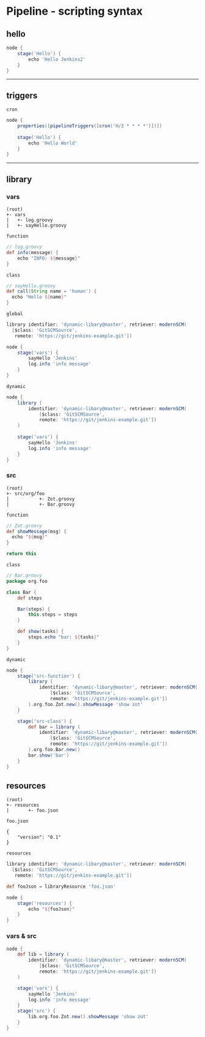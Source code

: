 # Pipeline - scripting syntax

## hello

```groovy
node {
    stage('Hello') {
        echo 'Hello Jenkins2'
    }
}
```

---

## triggers

`cron`

```groovy
node {
    properties([pipelineTriggers([cron('H/2 * * * *')])])
    
    stage('Hello') {
        echo 'Hello World'
    }
}
```


---

## library

### vars

```
(root)
+- vars
|   +- log.groovy
|   +- sayHello.groovy
```

`function`

```groovy
// log.groovy
def info(message) {
    echo "INFO: ${message}"
}
```

`class`

```groovy
// sayHello.groovy
def call(String name = 'human') {
  echo "Hello ${name}"
}
```

`global`

```groovy
library identifier: 'dynamic-libary@master', retriever: modernSCM(
  [$class: 'GitSCMSource',
   remote: 'https://git/jenkins-example.git'])

node {
    stage('vars') {
        sayHello 'Jenkins'
        log.info 'info message'
    }
}
```

`dynamic`

```groovy
node {
    library (
		identifier: 'dynamic-libary@master', retriever: modernSCM(
            [$class: 'GitSCMSource',
            remote: 'https://git/jenkins-example.git'])
	)
	
    stage('vars') {
        sayHello 'Jenkins'
        log.info 'info message'
    }
}
```


### src

```
(root)
+- src/org/foo
|           +- Zot.groovy
|           +- Bar.groovy
```

`function`

```groovy
// Zot.groovy
def showMessage(msg) {
  echo "${msg}"
}

return this
```

`class`

```groovy
// Bar.groovy
package org.foo

class Bar {
    def steps

    Bar(steps) {
        this.steps = steps
    }

    def show(tasks) {
        steps.echo "bar: ${tasks}"
    }
}
```

`dynamic`

```groovy
node {
    stage('src-function') {
        library (
            identifier: 'dynamic-libary@master', retriever: modernSCM(
                [$class: 'GitSCMSource',
                remote: 'https://git/jenkins-example.git'])
        ).org.foo.Zot.new().showMessage 'show zot'
    }

    stage('src-class') {
        def bar = library (
            identifier: 'dynamic-libary@master', retriever: modernSCM(
                [$class: 'GitSCMSource',
                remote: 'https://git/jenkins-example.git'])
        ).org.foo.Bar.new()
        bar.show('bar')
    }
}
```


## resources

```
(root)
+- resources
|       +- foo.json
```

`foo.json`

```
{
    "version": "0.1"
}
```

`resources`

```groovy
library identifier: 'dynamic-libary@master', retriever: modernSCM(
  [$class: 'GitSCMSource',
   remote: 'https://git/jenkins-example.git'])

def fooJson = libraryResource 'foo.json'

node {
    stage('resources') {
        echo "${fooJson}"
    }
}
```


### vars & src

```groovy
node {
    def lib = library (
	    identifier: 'dynamic-libary@master', retriever: modernSCM(
            [$class: 'GitSCMSource',
            remote: 'https://git/jenkins-example.git'])
	)

    stage('vars') {
        sayHello 'Jenkins'
        log.info 'info message'
    }
    stage('src') {
        lib.org.foo.Zot.new().showMessage 'show zot'
    }
}
```
